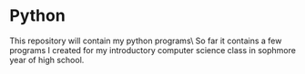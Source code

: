 # Python
This repository will contain my python programs\ 
So far it contains a few programs I created for my introductory computer science class in sophmore year of high school.
